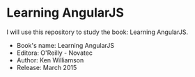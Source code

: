 # Learning AngularJS
I will use this repository to study the book: Learning AngularJS.
* Book's name: Learning AngularJS
* Editora: O'Reilly - Novatec
* Author: Ken Williamson
* Release: March 2015
